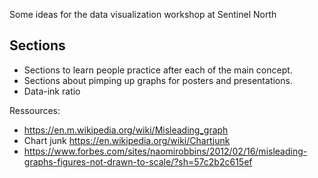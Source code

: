 Some ideas for the data visualization workshop at Sentinel North

## Sections

- Sections to learn people practice after each of the main concept.
- Sections about pimping up graphs for posters and presentations.
- Data-ink ratio

Ressources:

- https://en.m.wikipedia.org/wiki/Misleading_graph
- Chart junk https://en.wikipedia.org/wiki/Chartjunk
- https://www.forbes.com/sites/naomirobbins/2012/02/16/misleading-graphs-figures-not-drawn-to-scale/?sh=57c2b2c615ef


